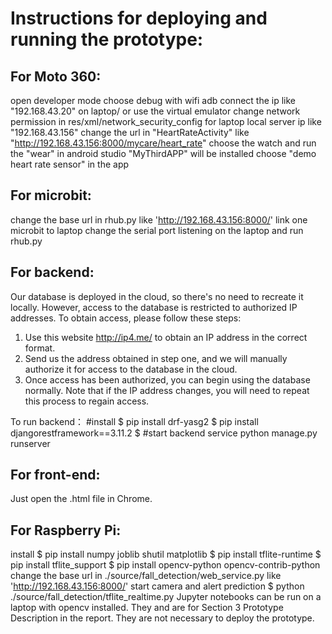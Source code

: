 # Instructions for deploying and running the prototype: 

## For Moto 360:
open developer mode
choose debug with wifi
adb connect the ip like "192.168.43.20" on laptop/ or use the virtual emulator
change network permission in res/xml/network_security_config for laptop local server ip like "192.168.43.156"
change the url in "HeartRateActivity" like "http://192.168.43.156:8000/mycare/heart_rate"
choose the watch and run the "wear" in android studio
"MyThirdAPP" will be installed 
choose "demo heart rate sensor" in the app

## For microbit:
change the base url in rhub.py like 'http://192.168.43.156:8000/'
link one microbit to laptop
change the serial port listening on the laptop
and run rhub.py

## For backend:
Our database is deployed in the cloud, so there's no need to recreate it locally. However, access to the database is restricted to authorized IP addresses. To obtain access, please follow these steps:
1. Use this website http://ip4.me/ to obtain an IP address in the correct format.
2. Send us the address obtained in step one, and we will manually authorize it for access to the database in the cloud.
3. Once access has been authorized, you can begin using the database normally. Note that if the IP address changes, you will need to repeat this process to regain access.

To run backend：
#install
$ pip install drf-yasg2
$ pip install djangorestframework==3.11.2
$ #start backend service
python manage.py runserver

## For front-end:
Just open the .html file in Chrome.

## For Raspberry Pi:
 install
$ pip install numpy joblib shutil matplotlib
$ pip install tflite-runtime
$ pip install tflite_support 
$ pip install opencv-python opencv-contrib-python
 change the base url in ./source/fall_detection/web_service.py like 'http://192.168.43.156:8000/'
 start camera and alert prediction
$ python ./source/fall_detection/tflite_realtime.py
 Jupyter notebooks can be run on a laptop with opencv installed.
 They and are for Section 3 Prototype Description in the report. 
 They are not necessary to deploy the prototype. 
